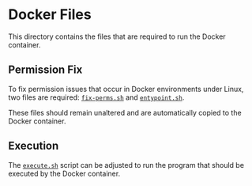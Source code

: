 # Docker Files

This directory contains the files that are required to run the Docker container.

## Permission Fix
To fix permission issues that occur in Docker environments under Linux, two files are required: [`fix-perms.sh`](fix-perms.sh) and [`entypoint.sh`](entrypoint.sh).

These files should remain unaltered and are automatically copied to the Docker container.

## Execution
The [`execute.sh`](execute.sh) script can be adjusted to run the program that should be executed by the Docker container.